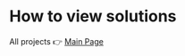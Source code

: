 # How to view solutions

All projects 👉 [Main Page](https://eugercek.github.io/Odin-Project-Solutions/)
